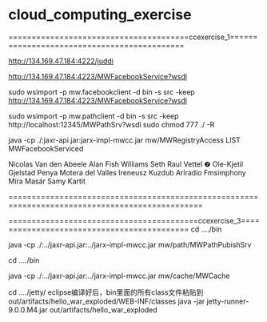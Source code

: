 # cloud_computing_exercise

=======================================ccexercise_1============================================

http://134.169.47.184:4222/juddi

http://134.169.47.184:4223/MWFacebookService?wsdl

sudo wsimport -p mw.facebookclient -d bin -s src -keep http://134.169.47.184:4223/MWFacebookService?wsdl

sudo wsimport -p mw.pathclient -d bin -s src -keep http://localhost:12345/MWPathSrv?wsdl
sudo chmod 777 ./ -R

java -cp ./:jaxr-api.jar:jarx-impl-mwcc.jar mw/MWRegistryAccess LIST MWFacebookServiced

Nicolas Van den Abeele
Alan Fish Williams
Seth Raul Vettel ❼
Ole-Kjetil Gjelstad
Penya Motera del Valles
Ireneusz Kuzdub
Arlradio Fmsimphony
Míra Masár
Samy Kartit

================================================================================================

=========================================ccexercise_3===========================================
cd ..../bin

java -cp ./:../jaxr-api.jar:../jarx-impl-mwcc.jar mw/path/MWPathPubishSrv

cd ..../bin

java -cp ./:../jaxr-api.jar:../jarx-impl-mwcc.jar mw/cache/MWCache

cd ..../jetty/
eclipse编译好后，bin里面的所有class文件粘贴到out/artifacts/hello_war_exploded/WEB-INF/classes
java -jar jetty-runner-9.0.0.M4.jar out/artifacts/hello_war_exploded

